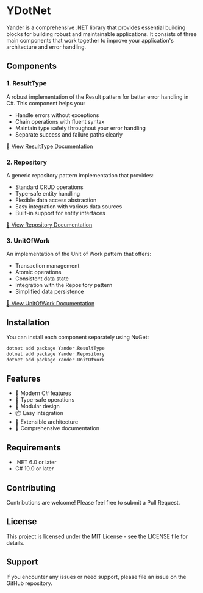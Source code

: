 # YDotNet

Yander is a comprehensive .NET library that provides essential building blocks for building robust and maintainable applications. It consists of three main components that work together to improve your application's architecture and error handling.

## Components

### 1. ResultType

A robust implementation of the Result pattern for better error handling in C#. This component helps you:
- Handle errors without exceptions
- Chain operations with fluent syntax
- Maintain type safety throughout your error handling
- Separate success and failure paths clearly

[📖 View ResultType Documentation](/src/ResultType/README.md)

### 2. Repository

A generic repository pattern implementation that provides:
- Standard CRUD operations
- Type-safe entity handling
- Flexible data access abstraction
- Easy integration with various data sources
- Built-in support for entity interfaces

[📖 View Repository Documentation](/src/Repository/README.md)

### 3. UnitOfWork

An implementation of the Unit of Work pattern that offers:
- Transaction management
- Atomic operations
- Consistent data state
- Integration with the Repository pattern
- Simplified data persistence

[📖 View UnitOfWork Documentation](/src/UnitOfWork/README.md)

## Installation

You can install each component separately using NuGet:

```bash
dotnet add package Yander.ResultType
dotnet add package Yander.Repository
dotnet add package Yander.UnitOfWork
```

## Features

- 🚀 Modern C# features
- 💪 Type-safe operations
- 🧩 Modular design
- 📦 Easy integration
- 🔧 Extensible architecture
- 📝 Comprehensive documentation

## Requirements

- .NET 6.0 or later
- C# 10.0 or later

## Contributing

Contributions are welcome! Please feel free to submit a Pull Request.

## License

This project is licensed under the MIT License - see the LICENSE file for details.

## Support

If you encounter any issues or need support, please file an issue on the GitHub repository.
